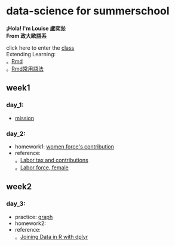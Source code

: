 # data-science for summerschool    
  
__¡Hola! I'm Louise 盧奕彣__  
__From 政大歐語系__  
  
click here to enter the [class](https://www.peculab.org/)  
Extending Learning:  
。[Rmd](https://medium.com/datainpoint/communicating-md-e53a08e6652f)  
。[Rmd常用語法](https://markdown.tw/)  


## week1  
### day_1:  
* [mission](https://louiselu1011.github.io/data-science-summerschool/day%201/beginning.html)  
### day_2:  
* homework1: [women force's contribution](https://louiselu1011.github.io/data-science-summerschool/day%202%20homework1/data_combined.html)   
* reference:  
。[Labor tax and contributions](https://data.worldbank.org/indicator/IC.TAX.LABR.CP.ZS?view=chart)    
。[Labor force, female](https://data.worldbank.org/indicator/SL.TLF.TOTL.FE.ZS?view=chart)
## week2  
### day_3:  
* practice: [graph](https://louiselu1011.github.io/data-science-summerschool/day3_visualization/graph-practice.html)  
* homework2:  
* reference:   
。[Joining Data in R with dplyr](https://rpubs.com/williamsurles/293454)
